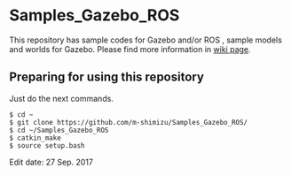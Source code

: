 # Samples_Gazebo_ROS
This repository has sample codes for Gazebo and/or ROS , sample models and worlds for Gazebo.
Please find more information in [wiki page](https://github.com/m-shimizu/Samples_Gazebo_ROS/wiki).  

## Preparing for using this repository
Just do the next commands.  

    $ cd ~  
    $ git clone https://github.com/m-shimizu/Samples_Gazebo_ROS/  
    $ cd ~/Samples_Gazebo_ROS  
    $ catkin_make  
    $ source setup.bash  

Edit date: 27 Sep. 2017
